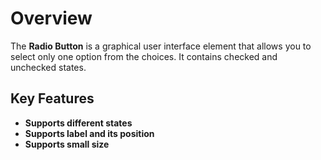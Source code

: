 # Overview

The **Radio Button** is a graphical user interface element that allows you to select only one option from the choices.
It contains checked and unchecked states.

## Key Features

* **Supports different states**
* **Supports label and its position**
* **Supports small size**
